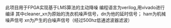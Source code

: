 此项目用于FPGA实现基于LMS算法的主动降噪
编程语言为verilog,用vivado进行编译
其中cleaner_xn为原始的洗衣机噪声信号，dn为他的延时信号；
ham为机械噪声信号
xn为产生的白噪声信号（经过500hz低通滤波器滤波）

